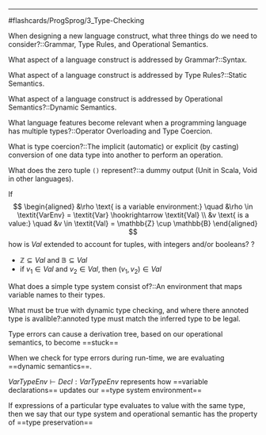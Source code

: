 ____

#flashcards/ProgSprog/3_Type-Checking  


When designing a new language construct, what three things do we need to consider?::Grammar, Type Rules, and Operational Semantics.
<!--SR:!2025-02-21,4,276-->

What aspect of a language construct is addressed by Grammar?::Syntax.
<!--SR:!2025-02-21,4,277-->

What aspect of a language construct is addressed by Type Rules?::Static Semantics.
<!--SR:!2025-02-21,4,277-->

What aspect of a language construct is addressed by Operational Semantics?::Dynamic Semantics.
<!--SR:!2025-02-20,3,252-->

What language features become relevant when a programming language has multiple types?::Operator Overloading and Type Coercion.
<!--SR:!2025-02-21,4,277-->

What is type coercion?::The implicit (automatic) or explicit (by casting) conversion of one data type into another to perform an operation.
<!--SR:!2025-02-21,4,272-->

What does the zero tuple `()` represent?::a dummy output (Unit in Scala, Void in other languages).
<!--SR:!2025-02-21,4,277-->



If $$ \begin{aligned} &\rho \text{ is a variable environment:} \quad &\rho \in \textit{VarEnv} = \textit{Var} \hookrightarrow \textit{Val} \\ &v \text{ is a value:} \quad &v \in \textit{Val} = \mathbb{Z} \cup \mathbb{B} \end{aligned} $$how is $\textit{Val}$ extended to account for tuples, with integers and/or booleans?
?
- $\mathbb{Z} \subseteq \textit{Val}$ and $\mathbb{B} \subseteq \textit{Val}$
- if $v_1 \in \textit{Val}$ and $v_2 \in \textit{Val}$, then $(v_1, v_2) \in \textit{Val}$
<!--SR:!2025-02-20,3,256-->


What does a simple type system consist of?::An environment that maps variable names to their types.
<!--SR:!2025-02-21,4,272-->

What must be true with dynamic type checking, and where there annoted type is avalible?:annoted type must match the inferred type to be legal.

Type errors can cause a derivation tree, based on our operational semantics, to become ==stuck==
<!--SR:!2025-02-21,4,270-->

When we check for type errors during run-time, we are evaluating ==dynamic semantics==.
<!--SR:!2025-02-21,4,277-->

$VarTypeEnv \vdash Decl:VarTypeEnv$ represents how ==variable declarations== updates our ==type system environment==
<!--SR:!2025-02-21,4,277!2025-02-21,4,276-->

If expressions of a particular type evaluates to value with the same type, then we say that our type system and operational semantic has the property of ==type preservation==
<!--SR:!2025-02-18,1,236-->